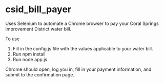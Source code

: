 # csid_bill_payer
Uses Selenium to automate a Chrome browser to pay your Coral Springs Improvement District water bill.

To use

1) Fill in the config.js file with the values applicable to your water bill.
2) Run npm install
3) Run node app.js

Chrome should open, log you in, fill in your payment information, and submit to the confirmation page.
